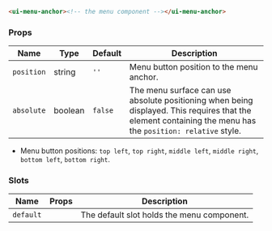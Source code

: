 ```html
<ui-menu-anchor><!-- the menu component --></ui-menu-anchor>
```

### Props

| Name       | Type    | Default | Description                                                                                                                                                |
| ---------- | ------- | ------- | ---------------------------------------------------------------------------------------------------------------------------------------------------------- |
| `position` | string  | `''`    | Menu button position to the menu anchor.                                                                                                                   |
| `absolute` | boolean | `false` | The menu surface can use absolute positioning when being displayed. This requires that the element containing the menu has the `position: relative` style. |

- Menu button positions: `top left`, `top right`, `middle left`, `middle right`, `bottom left`, `bottom right`.

### Slots

| Name      | Props | Description                                |
| --------- | ----- | ------------------------------------------ |
| `default` |       | The default slot holds the menu component. |
